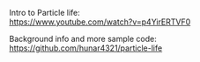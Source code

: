 Intro to Particle life:  
https://www.youtube.com/watch?v=p4YirERTVF0

Background info and more sample code:  
https://github.com/hunar4321/particle-life
